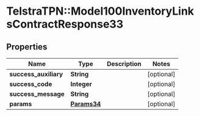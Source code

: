 # TelstraTPN::Model100InventoryLinksContractResponse33

## Properties
Name | Type | Description | Notes
------------ | ------------- | ------------- | -------------
**success_auxiliary** | **String** |  | [optional] 
**success_code** | **Integer** |  | [optional] 
**success_message** | **String** |  | [optional] 
**params** | [**Params34**](Params34.md) |  | [optional] 


